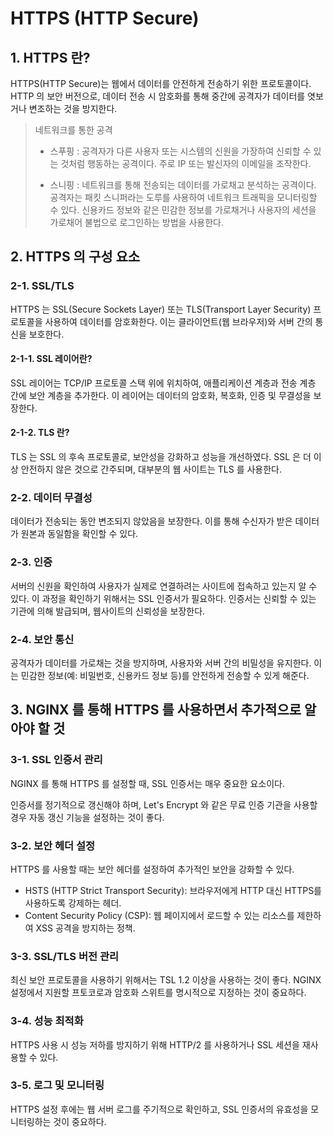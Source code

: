 # HTTPS (HTTP Secure)

## 1. HTTPS 란?
HTTPS(HTTP Secure)는 웹에서 데이터를 안전하게 전송하기 위한 프로토콜이다. HTTP 의 보안 버전으로, 데이터 전송 시 암호화를 통해 중간에 공격자가 데이터를 엿보거나 변조하는 것을 방지한다.

> 네트워크를 통한 공격
> - 스푸핑 : 공격자가 다른 사용자 또는 시스템의 신원을 가장하여 신뢰할 수 있는 것처럼 행동하는 공격이다. 주로 IP 또는 발신자의 이메일을 조작한다.
> 
> - 스니핑 : 네트워크를 통해 전송되는 데이터를 가로채고 분석하는 공격이다. 공격자는 패킷 스니퍼라는 도루를 사용하여 네트워크 트래픽을 모니터링할 수 있다. 신용카드 정보와 같은 민감한 정보를 가로채거나 사용자의 세션을 가로채어 불법으로 로그인하는 방법을 사용한다.

## 2. HTTPS 의 구성 요소

### 2-1. SSL/TLS
HTTPS 는 SSL(Secure Sockets Layer) 또는 TLS(Transport Layer Security) 프로토콜을 사용하여 데이터를 암호화한다. 이는 클라이언트(웹 브라우저)와 서버 간의 통신을 보호한다.

#### 2-1-1. SSL 레이어란?
SSL 레이어는 TCP/IP 프로토콜 스택 위에 위치하여, 애플리케이션 계층과 전송 계층 간에 보안 계층을 추가한다. 이 레이어는 데이터의 암호화, 복호화, 인증 및 무결성을 보장한다.

#### 2-1-2. TLS 란?
TLS 는 SSL 의 후속 프로토콜로, 보안성을 강화하고 성능을 개선하였다. SSL 은 더 이상 안전하지 않은 것으로 간주되며, 대부분의 웹 사이트는 TLS 를 사용한다.

### 2-2. 데이터 무결성
데이터가 전송되는 동안 변조되지 않았음을 보장한다. 이를 통해 수신자가 받은 데이터가 원본과 동일함을 확인할 수 있다.

### 2-3. 인증
서버의 신원을 확인하여 사용자가 실제로 연결하려는 사이트에 접속하고 있는지 알 수 있다. 이 과정을 확인하기 위해서는 SSL 인증서가 필요하다. 인증서는 신뢰할 수 있는 기관에 의해 발급되며, 웹사이트의 신뢰성을 보장한다.

### 2-4. 보안 통신
공격자가 데이터를 가로채는 것을 방지하며, 사용자와 서버 간의 비밀성을 유지한다. 이는 민감한 정보(예: 비밀번호, 신용카드 정보 등)를 안전하게 전송할 수 있게 해준다.

## 3. NGINX 를 통해 HTTPS 를 사용하면서 추가적으로 알아야 할 것

### 3-1. SSL 인증서 관리
NGINX 를 통해 HTTPS 를 설정할 때, SSL 인증서는 매우 중요한 요소이다.

인증서를 정기적으로 갱신해야 하며, Let's Encrypt 와 같은 무료 인증 기관을 사용할 경우 자동 갱신 기능을 설정하는 것이 좋다.

### 3-2. 보안 헤더 설정
HTTPS 를 사용할 때는 보안 헤더를 설정하여 추가적인 보안을 강화할 수 있다.
- HSTS (HTTP Strict Transport Security): 브라우저에게 HTTP 대신 HTTPS를 사용하도록 강제하는 헤더.
- Content Security Policy (CSP): 웹 페이지에서 로드할 수 있는 리소스를 제한하여 XSS 공격을 방지하는 정책.

### 3-3. SSL/TLS 버전 관리
최신 보안 프로토콜을 사용하기 위해서는 TSL 1.2 이상을 사용하는 것이 좋다. NGINX 설정에서 지원할 프토코로과 암호화 스위트를 명시적으로 지정하는 것이 중요하다.

### 3-4. 성능 최적화
HTTPS 사용 시 성능 저하를 방지하기 위해 HTTP/2 를 사용하거나 SSL 세션을 재사용할 수 있다.

### 3-5. 로그 및 모니터링
HTTPS 설정 후에는 웹 서버 로그를 주기적으로 확인하고, SSL 인증서의 유효성을 모니터링하는 것이 중요하다.